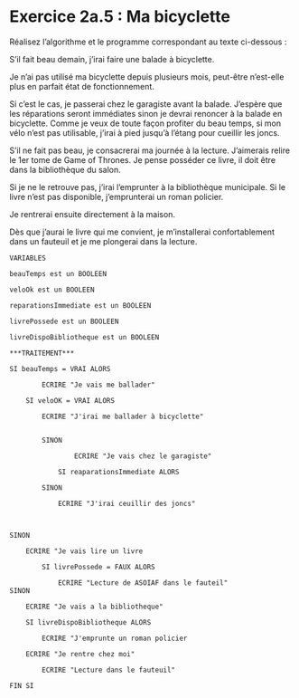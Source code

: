 # Exercice 2a.5 : Ma bicyclette


Réalisez l’algorithme et le programme correspondant au texte ci-dessous :

S’il fait beau demain, j’irai faire une balade à bicyclette.

Je n’ai pas utilisé ma bicyclette depuis plusieurs mois, peut-être n’est-elle plus en parfait état de fonctionnement.

Si c’est le cas, je passerai chez le garagiste avant la balade. J’espère que les réparations seront immédiates sinon je devrai renoncer à la balade en bicyclette. Comme je veux de toute façon profiter du beau temps, si mon vélo n’est pas utilisable, j’irai à pied jusqu’à l’étang pour cueillir les joncs.

S’il ne fait pas beau, je consacrerai ma journée à la lecture. J’aimerais relire le 1er tome de Game of Thrones. Je pense posséder ce livre, il doit être dans la bibliothèque du salon.

Si je ne le retrouve pas, j’irai l’emprunter à la bibliothèque municipale. Si le livre n’est pas disponible, j’emprunterai un roman policier.

Je rentrerai ensuite directement à la maison.

Dès que j’aurai le livre qui me convient, je m’installerai confortablement dans un fauteuil et je me plongerai dans la lecture.



```
VARIABLES

beauTemps est un BOOLEEN

veloOk est un BOOLEEN

reparationsImmediate est un BOOLEEN

livrePossede est un BOOLEEN

livreDispoBibliotheque est un BOOLEEN

```




```
***TRAITEMENT***

SI beauTemps = VRAI ALORS
		
		ECRIRE "Je vais me ballader"
	
	SI veloOK = VRAI ALORS
		
		ECRIRE "J'irai me ballader à bicyclette"
		
		
		SINON
		
				ECRIRE "Je vais chez le garagiste"
		
			SI reaparationsImmediate ALORS
		
		SINON
			
			ECRIRE "J'irai ceuillir des joncs"
			
			
			
SINON
	
	ECRIRE "Je vais lire un livre
		
		SI livrePossede = FAUX ALORS
			
			ECRIRE "Lecture de ASOIAF dans le fauteil"
SINON
	
	ECRIRE "Je vais a la bibliotheque"
	
	SI livreDispoBibliotheque ALORS
		
		ECRIRE "J'emprunte un roman policier
					 
	ECRIRE "Je rentre chez moi"
		
		ECRIRE "Lecture dans le fauteuil"						

FIN SI
```
				

